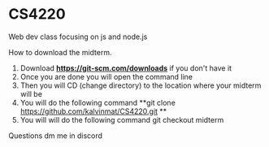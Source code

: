 # CS4220
Web dev class focusing on js and node.js


How to download the midterm.
1. Download **https://git-scm.com/downloads** if you don't have it
2. Once you are done you will open the command line
3. Then you will CD (change directory) to the location where your midterm will be
4. You will do the following command **git clone https://github.com/kalvinmat/CS4220.git **
5. You will will do the following command git checkout midterm

Questions dm me in discord
